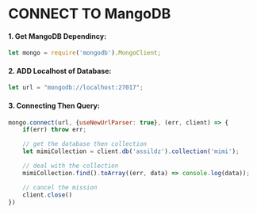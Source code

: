 # CONNECT TO MangoDB

#### 1. Get MangoDB Dependincy:  

```js
let mongo = require('mongodb').MongoClient;
```


#### 2. ADD Localhost of Database:  

```js
let url = "mongodb://localhost:27017";
```

#### 3. Connecting Then Query: 

```js
mongo.connect(url, {useNewUrlParser: true}, (err, client) => {
	if(err) throw err;

	// get the database then collection
	let mimiCollection = client.db('assildz').collection('mimi');

	// deal with the collection
	mimiCollection.find().toArray((err, data) => console.log(data));

	// cancel the mission
	client.close()
})
```


